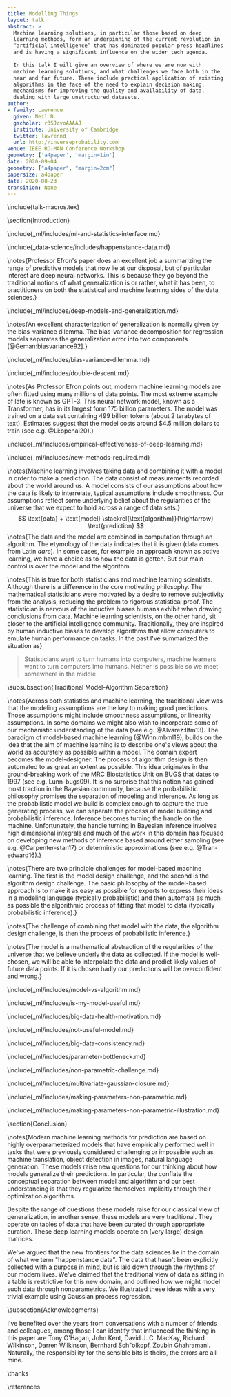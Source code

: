 ```yaml
---
title: Modelling Things
layout: talk
abstract: >
  Machine learning solutions, in particular those based on deep
  learning methods, form an underpinning of the current revolution in
  “artificial intelligence” that has dominated popular press headlines
  and is having a significant influence on the wider tech agenda.
  
  In this talk I will give an overview of where we are now with
  machine learning solutions, and what challenges we face both in the
  near and far future. These include practical application of existing
  algorithms in the face of the need to explain decision making,
  mechanisms for improving the quality and availability of data,
  dealing with large unstructured datasets.
author:
- family: Lawrence
  given: Neil D.
  gscholar: r3SJcvoAAAAJ
  institute: University of Cambridge
  twitter: lawrennd
  url: http://inverseprobability.com
venue: IEEE RO-MAN Conference Workshop
geometry: ['a4paper', 'margin=1in']
date: 2020-09-04
geometry: ["a4paper", "margin=2cm"]
papersize: a4paper
date: 2020-08-23
transition: None
---
```


\include{talk-macros.tex}

\section{Introduction}


\include{_ml/includes/ml-and-statistics-interface.md}

\include{_data-science/includes/happenstance-data.md}

\notes{Professor Efron's paper does an excellent job a summarizing the
range of predictive models that now lie at our disposal, but of
particular interest are deep neural networks. This is because they go
beyond the traditional notions of what generalization is or rather,
what it has been, to practitioners on both the statistical and machine
learning sides of the data sciences.}

\include{_ml/includes/deep-models-and-generalization.md}

\notes{An excellent characterization of generalization is normally
given by the bias-variance dilemma. The bias-variance decomposition
for regression models separates the generalization error into two
components [@Geman:biasvariance92].}

\include{_ml/includes/bias-variance-dilemma.md}

\include{_ml/includes/double-descent.md}

\notes{As Professor Efron points out, modern machine learning models
are often fitted using many millions of data points. The most extreme
example of late is known as GPT-3. This neural network model, known as
a Transformer, has in its largest form 175 billion parameters. The
model was trained on a data set containing 499 billion tokens (about 2
terabytes of text). Estimates suggest that the model costs around
$4.5 million dollars to train (see e.g. @Li:openai20).}

\include{_ml/includes/empirical-effectiveness-of-deep-learning.md}

\include{_ml/includes/new-methods-required.md}

<!--include{_ml/includes/massively-missing-data.md}-->

\notes{Machine learning involves taking data and combining it with a model in
order to make a prediction. The data consist of measurements recorded
about the world around us. A model consists of our assumptions about how
the data is likely to interrelate, typical assumptions include
smoothness. Our assumptions reflect some underlying belief about the
regularities of the universe that we expect to hold across a range of
data sets.}
$$
\text{data} + \text{model} \stackrel{\text{algorithm}}{\rightarrow}  \text{prediction}
$$
\notes{The data and the model are combined in computation through an algorithm.  The etymology of the data indicates that it is given
(data comes from Latin *dare*). In some cases, for example an approach known as active learning, we have a choice as to how the data is gotten. But our main control is over the model and the algorithm. 

\notes{This is true for both statisticians and machine learning scientists. Although there is a difference in the core motivating philosophy. The mathematical statisticians were motivated by a desire to remove subjectivity from the analysis, reducing the problem to rigorous statistical proof. The statistician is nervous of the inductive biases humans exhibit when drawing conclusions from data. Machine learning scientists, on the other hand, sit closer to the artificial intelligence community. Traditionally, they are inspired by human inductive biases to develop algorithms that allow computers to emulate human performance on tasks. In the past I've summarized the situation as}

> Statisticians want to turn humans into computers, machine learners want to turn computers into humans. Neither is possible so we meet somewhere in the middle.

\subsubsection{Traditional Model-Algorithm Separation}

\notes{Across both statistics and machine learning, the traditional view was that the modeling assumptions are the key to making good predictions. Those assumptions might include smoothness assumptions, or linearity assumptions. In some domains we might also wish to incorporate some of our mechanistic understanding of the data (see e.g. @Alvarez:llfm13). The paradigm of model-based machine learning (@Winn:mbml19), builds on the idea that the aim of machine learning is to describe one's views about the world as accurately as possible within a model. The domain expert becomes the model-designer. The process of algorithm design is then automated to as great an extent as possible. This idea originates in the ground-breaking work of the MRC Biostatistics Unit on BUGS that dates to 1997 (see e.g. Lunn-bugs09). It is no surprise that this notion has gained most traction in the Bayesian community, because the probabilistic philosophy promises the separation of modeling and inference. As long as the probabilistic model we build is complex enough to capture the true generating process, we can separate the process of model building and probabilistic inference. Inference becomes turning the handle on the machine. Unfortunately, the handle turning in Bayesian inference involves high dimensional integrals and much of the work in this domain has focused on developing new methods of inference based around either sampling (see e.g. @Carpenter-stan17) or deterministic approximations (see e.g. @Tran-edward16).}

\notes{There are two principle challenges for model-based machine learning. The first is the model design challenge, and the second is the algorithm design challenge. The basic philosophy of the model-based approach is to make it as easy as possible for experts to express their ideas in a modeling language (typically probabilistic) and then automate as much as possible the algorithmic process of fitting that model to data (typically probabilistic inference).}

\notes{The challenge of combining that model with the data, the algorithm design challenge, is then the process of probabilistic inference.}

\notes{The model is a mathematical abstraction of
the regularities of the universe that we believe underly the data as
collected. If the model is well-chosen, we will be able to interpolate
the data and predict likely values of future data points. If it is chosen
badly our predictions will be overconfident and wrong.}

\include{_ml/includes/model-vs-algorithm.md}

\include{_ml/includes/is-my-model-useful.md}

\include{_ml/includes/big-data-health-motivation.md}

\include{_ml/includes/not-useful-model.md}

\include{_ml/includes/big-data-consistency.md}

\include{_ml/includes/parameter-bottleneck.md}

\include{_ml/includes/non-parametric-challenge.md}

\include{_ml/includes/multivariate-gaussian-closure.md}

\include{_ml/includes/making-parameters-non-parametric.md}

\include{_ml/includes/making-parameters-non-parametric-illustration.md}


\section{Conclusion}

\notes{Modern machine learning methods for prediction are based on highly overparameterized models that have empirically performed well in tasks that were previously considered challenging or impossible such as machine translation, object detection in images, natural language generation. These models raise new questions for our thinking about how models generalize their predictions. In particular, the conflate the conceptual separation between model and algorithm and our best understanding is that they regularize themselves implicitly through their optimization algorithms.

Despite the range of questions these models raise for our classical view of generalization, in another sense, these models are very traditional. They operate on tables of data that have been curated through appropriate curation. These deep learning models operate on (very large) design matrices.

We've argued that the new frontiers for the data sciences lie in the domain of what we term "happenstance data". The data that hasn't been explicitly collected with a purpose in mind, but is laid down through the rhythms of our modern lives. We've claimed that the traditional view of data as sitting in a table is restrictive for this new domain, and outlined how we might model such data through nonparametrics. We illustrated these ideas with a very trivial example using Gaussian process regression.

\subsection{Acknowledgments}

I've benefited over the years from conversations with a number of friends and colleagues, among those I can identify that influenced the thinking in this paper are Tony O'Hagan, John Kent, David J. C. MacKay, Richard Wilkinson, Darren Wilkinson, Bernhard Sch\"olkopf, Zoubin Ghahramani. Naturally, the responsibility for the sensible bits is theirs, the errors are all mine. 


\thanks

\references
